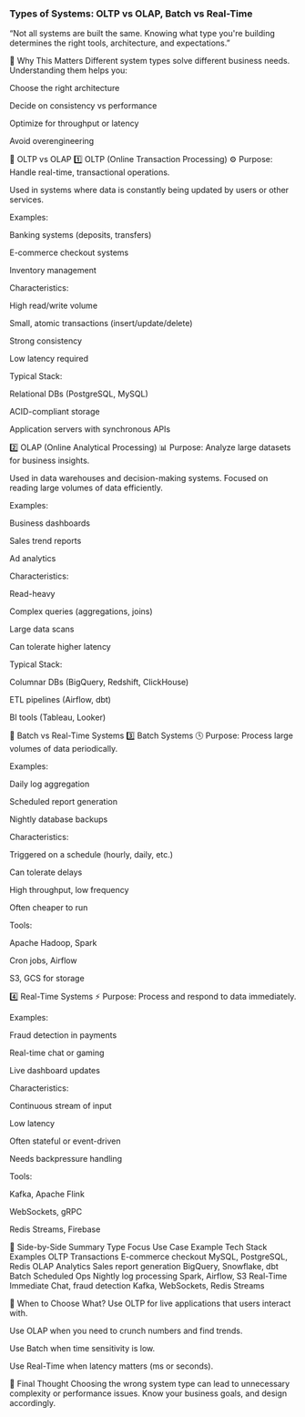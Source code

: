 ### Types of Systems: OLTP vs OLAP, Batch vs Real-Time
“Not all systems are built the same. Knowing what type you're building determines the right tools, architecture, and expectations.”

🧠 Why This Matters
Different system types solve different business needs. Understanding them helps you:

Choose the right architecture

Decide on consistency vs performance

Optimize for throughput or latency

Avoid overengineering

🔹 OLTP vs OLAP
1️⃣ OLTP (Online Transaction Processing)
⚙️ Purpose: Handle real-time, transactional operations.

Used in systems where data is constantly being updated by users or other services.

Examples:

Banking systems (deposits, transfers)

E-commerce checkout systems

Inventory management

Characteristics:

High read/write volume

Small, atomic transactions (insert/update/delete)

Strong consistency

Low latency required

Typical Stack:

Relational DBs (PostgreSQL, MySQL)

ACID-compliant storage

Application servers with synchronous APIs

2️⃣ OLAP (Online Analytical Processing)
📊 Purpose: Analyze large datasets for business insights.

Used in data warehouses and decision-making systems. Focused on reading large volumes of data efficiently.

Examples:

Business dashboards

Sales trend reports

Ad analytics

Characteristics:

Read-heavy

Complex queries (aggregations, joins)

Large data scans

Can tolerate higher latency

Typical Stack:

Columnar DBs (BigQuery, Redshift, ClickHouse)

ETL pipelines (Airflow, dbt)

BI tools (Tableau, Looker)

🔸 Batch vs Real-Time Systems
3️⃣ Batch Systems
🕓 Purpose: Process large volumes of data periodically.

Examples:

Daily log aggregation

Scheduled report generation

Nightly database backups

Characteristics:

Triggered on a schedule (hourly, daily, etc.)

Can tolerate delays

High throughput, low frequency

Often cheaper to run

Tools:

Apache Hadoop, Spark

Cron jobs, Airflow

S3, GCS for storage

4️⃣ Real-Time Systems
⚡ Purpose: Process and respond to data immediately.

Examples:

Fraud detection in payments

Real-time chat or gaming

Live dashboard updates

Characteristics:

Continuous stream of input

Low latency

Often stateful or event-driven

Needs backpressure handling

Tools:

Kafka, Apache Flink

WebSockets, gRPC

Redis Streams, Firebase

📌 Side-by-Side Summary
Type	Focus	Use Case Example	Tech Stack Examples
OLTP	Transactions	E-commerce checkout	MySQL, PostgreSQL, Redis
OLAP	Analytics	Sales report generation	BigQuery, Snowflake, dbt
Batch	Scheduled Ops	Nightly log processing	Spark, Airflow, S3
Real-Time	Immediate	Chat, fraud detection	Kafka, WebSockets, Redis Streams

🧭 When to Choose What?
Use OLTP for live applications that users interact with.

Use OLAP when you need to crunch numbers and find trends.

Use Batch when time sensitivity is low.

Use Real-Time when latency matters (ms or seconds).

🚀 Final Thought
Choosing the wrong system type can lead to unnecessary complexity or performance issues. Know your business goals, and design accordingly.
